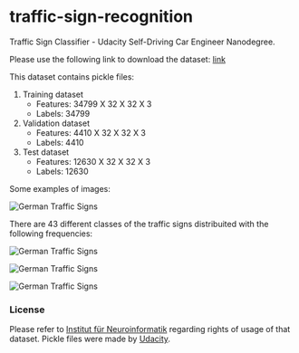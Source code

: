 # traffic-sign-recognition
Traffic Sign Classifier - Udacity Self-Driving Car Engineer Nanodegree.

Please use the following link to download the dataset: [link](https://d17h27t6h515a5.cloudfront.net/topher/2017/February/5898cd6f_traffic-signs-data/traffic-signs-data.zip)

This dataset contains pickle files:
1. Training dataset
    * Features: 34799 X 32 X 32 X 3
    * Labels: 34799
2. Validation dataset
    * Features: 4410 X 32 X 32 X 3
    * Labels: 4410
3. Test dataset
    * Features: 12630 X 32 X 32 X 3
    * Labels: 12630

Some examples of images:


![German Traffic Signs](https://github.com/antonpavlov/traffic-sign-recognition/support/readme_images/example.png)

There are 43 different classes of the traffic signs distribuited with the following frequencies:


![German Traffic Signs](https://github.com/antonpavlov/traffic-sign-recognition/support/readme_images/freqTrain.png)


![German Traffic Signs](https://github.com/antonpavlov/traffic-sign-recognition/support/readme_images/freqValid.png)


![German Traffic Signs](https://github.com/antonpavlov/traffic-sign-recognition/support/readme_images/freqTest.png)


### License  ###
Please refer to [Institut für Neuroinformatik](http://benchmark.ini.rub.de/?section=gtsrb&subsection=dataset) regarding rights of usage of that dataset. Pickle files were made by [Udacity](www.udacity.com).